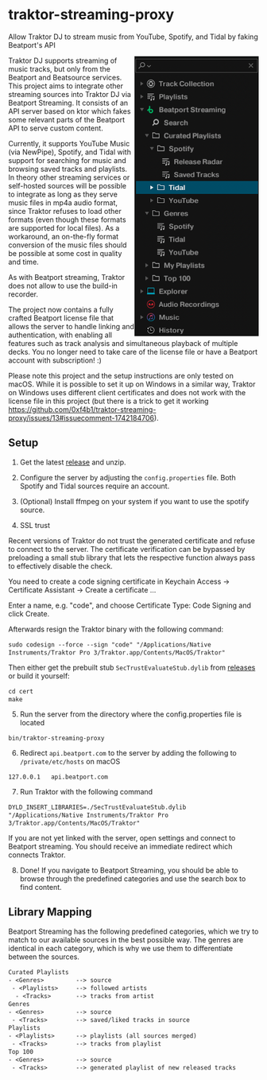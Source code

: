 # traktor-streaming-proxy
Allow Traktor DJ to stream music from YouTube, Spotify, and Tidal by faking Beatport's API

<img src="screenshot.png" align="right" width="250"></a>

Traktor DJ supports streaming of music tracks, but only from the Beatport and Beatsource services.
This project aims to integrate other streaming sources into Traktor DJ via Beatport Streaming.
It consists of an API server based on ktor which fakes some relevant parts of the Beatport API to serve custom content.

Currently, it supports YouTube Music (via NewPipe), Spotify, and Tidal with support for searching for music and browsing saved tracks and playlists.
In theory other streaming services or self-hosted sources will be possible to integrate as long as they serve music files in mp4a audio format, since Traktor refuses to load other formats (even though these formats are supported for local files).
As a workaround, an on-the-fly format conversion of the music files should be possible at some cost in quality and time.

As with Beatport streaming, Traktor does not allow to use the build-in recorder.

The project now contains a fully crafted Beatport license file that allows the server to handle linking and authentication, with enabling all features such as track analysis and simultaneous playback of multiple decks. You no longer need to take care of the license file or have a Beatport account with subscription! :)

Please note this project and the setup instructions are only tested on macOS. While it is possible to set it up on Windows in a similar way, Traktor on Windows uses different client certificates and does not work with the license file in this project (but there is a trick to get it working https://github.com/0xf4b1/traktor-streaming-proxy/issues/13#issuecomment-1742184706).

## Setup

1. Get the latest [release](https://github.com/0xf4b1/traktor-streaming-proxy/releases) and unzip.

2. Configure the server by adjusting the `config.properties` file. Both Spotify and Tidal sources require an account.

3. (Optional) Install ffmpeg on your system if you want to use the spotify source.

4. SSL trust

Recent versions of Traktor do not trust the generated certificate and refuse to connect to the server. The certificate verification can be bypassed by preloading a small stub library that lets the respective function always pass to effectively disable the check.

You need to create a code signing certificate in Keychain Access -> Certificate Assistant -> Create a certificate ...

Enter a name, e.g. "code", and choose Certificate Type: Code Signing and click Create.

Afterwards resign the Traktor binary with the following command:

```
sudo codesign --force --sign "code" "/Applications/Native Instruments/Traktor Pro 3/Traktor.app/Contents/MacOS/Traktor"
```

Then either get the prebuilt stub `SecTrustEvaluateStub.dylib` from [releases](https://github.com/0xf4b1/traktor-streaming-proxy/releases) or build it yourself:

```
cd cert
make
```

5. Run the server from the directory where the config.properties file is located

```
bin/traktor-streaming-proxy
```

6. Redirect `api.beatport.com` to the server by adding the following to `/private/etc/hosts` on macOS

```
127.0.0.1   api.beatport.com
```

7. Run Traktor with the following command

```
DYLD_INSERT_LIBRARIES=./SecTrustEvaluateStub.dylib "/Applications/Native Instruments/Traktor Pro 3/Traktor.app/Contents/MacOS/Traktor"
```

If you are not yet linked with the server, open settings and connect to Beatport streaming. You should receive an immediate redirect which connects Traktor.

8. Done! If you navigate to Beatport Streaming, you should be able to browse through the predefined categories and use the search box to find content.

## Library Mapping

Beatport Streaming has the following predefined categories, which we try to match to our available sources in the best possible way.
The genres are identical in each category, which is why we use them to differentiate between the sources.

```
Curated Playlists
- <Genres>         --> source
 - <Playlists>     --> followed artists
  - <Tracks>       --> tracks from artist
Genres
- <Genres>         --> source
 - <Tracks>        --> saved/liked tracks in source
Playlists
- <Playlists>      --> playlists (all sources merged)
 - <Tracks>        --> tracks from playlist
Top 100
- <Genres>         --> source
 - <Tracks>        --> generated playlist of new released tracks
```